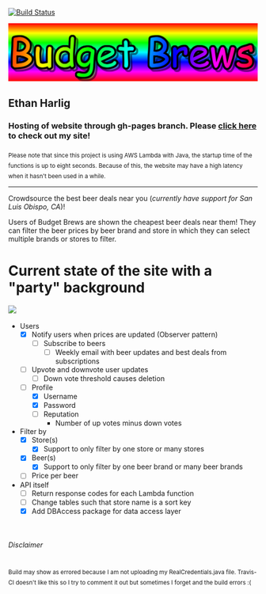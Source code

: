 [![Build Status](https://travis-ci.org/cpe305Spring17/spring2017-project-ethanharlig.svg?branch=master)](https://travis-ci.org/cpe305Spring17/spring2017-project-ethanharlig)

![Budget Brews](src/main/website/res/img/logo.png)

## Ethan Harlig 
### Hosting of website through gh-pages branch. Please [click here](https://cpe305spring17.github.io/spring2017-project-ethanharlig/) to check out my site!

<sub>Please note that since this project is using AWS Lambda with Java, the startup time of the functions is up to eight seconds. Because of this, the website may have a high latency when it hasn't been used in a while.</sub>

---
     
Crowdsource the best beer deals near you (_currently have support for San Luis Obispo, CA_)!

Users of Budget Brews are shown the cheapest beer deals near them! They can filter the beer prices by beer brand and store in which they can select multiple brands or stores to filter. 


# Current state of the site with a "party" background
![](https://i.imgur.com/uAMicd7.gif)

- Users
    - [x] Notify users when prices are updated (Observer pattern)
      - [ ] Subscribe to beers
         - [ ] Weekly email with beer updates and best deals from subscriptions
    - [ ] Upvote and downvote user updates
        - [ ] Down vote threshold causes deletion
    - [ ] Profile
        - [x] Username
        - [x] Password
        - [ ] Reputation
            - Number of up votes minus down votes
- Filter by
    - [x] Store(s)
        - [x] Support to only filter by one store or many stores
    - [x] Beer(s)
        - [x] Support to only filter by one beer brand or many beer brands
    - [ ] Price per beer
- API itself
   - [ ] Return response codes for each Lambda function
   - [ ] Change tables such that store name is a sort key
   - [x] Add DBAccess package for data access layer

&nbsp;
&nbsp;

###### Disclaimer
<sub>Build may show as errored because I am not uploading my RealCredentials.java file. Travis-CI doesn't like this so I try to comment it out but sometimes I forget and the build errors :(</sub>
